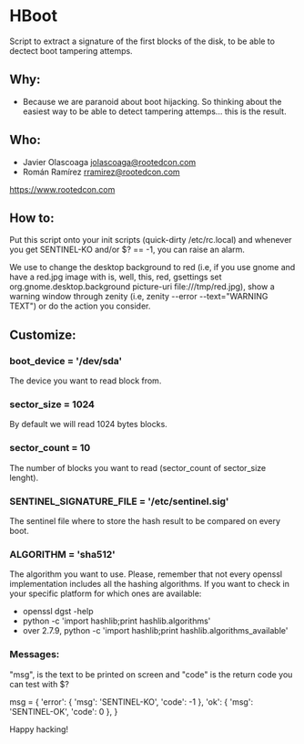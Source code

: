# HBoot
Script to extract a signature of the first blocks of the disk, to be able to dectect boot tampering attemps.


## Why:
- Because we are paranoid about boot hijacking. So thinking about the easiest way to be able to detect tampering attemps...
this is the result.

## Who:

- Javier Olascoaga <jolascoaga@rootedcon.com>
- Román Ramírez <rramirez@rootedcon.com>

https://www.rootedcon.com

## How to:

Put this script onto your init scripts (quick-dirty /etc/rc.local) and whenever you get SENTINEL-KO and/or $? == -1,
you can raise an alarm.

We use to change the desktop background to red (i.e, if you use gnome and have a red.jpg image with is, well, this, red, 
gsettings set org.gnome.desktop.background picture-uri file:///tmp/red.jpg), show a warning window through zenity
(i.e, zenity  --error --text="WARNING TEXT") or do the action you consider.

## Customize:

### boot_device = '/dev/sda'

The device you want to read block from.

### sector_size = 1024

By default we will read 1024 bytes blocks.

### sector_count = 10

The number of blocks you want to read (sector_count of sector_size lenght).

### SENTINEL_SIGNATURE_FILE = '/etc/sentinel.sig'

The sentinel file where to store the hash result to be compared on every boot.

### ALGORITHM   = 'sha512'

The algorithm you want to use. Please, remember that not every openssl implementation includes all the hashing algorithms.
If you want to check in your specific platform for which ones are available:

- openssl dgst -help
- python -c 'import hashlib;print hashlib.algorithms'
- over 2.7.9, python -c 'import hashlib;print hashlib.algorithms_available'

### Messages:

"msg", is the text to be printed on screen and "code" is the return code you can test with $?

msg = {
        'error': { 'msg': 'SENTINEL-KO', 'code': -1 },
        'ok': { 'msg': 'SENTINEL-OK', 'code': 0 },
}


Happy hacking!

